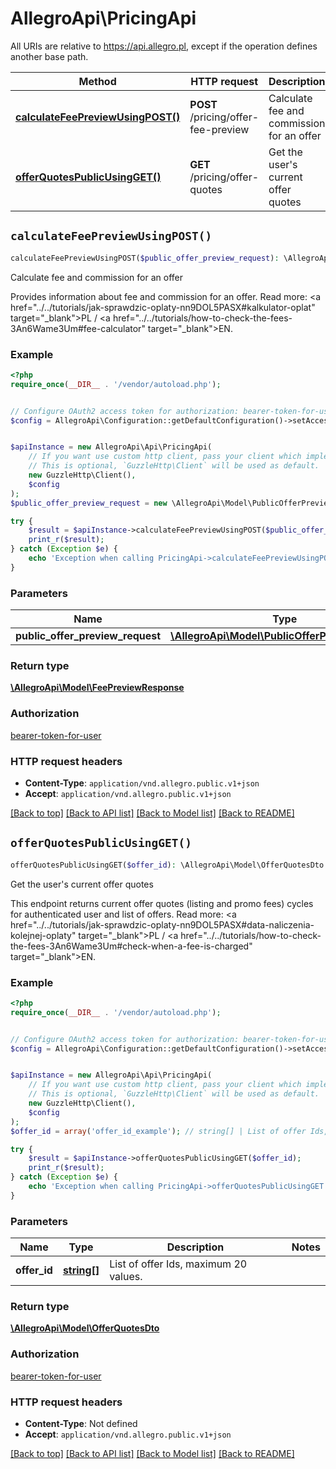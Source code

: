 # AllegroApi\PricingApi

All URIs are relative to https://api.allegro.pl, except if the operation defines another base path.

| Method | HTTP request | Description |
| ------------- | ------------- | ------------- |
| [**calculateFeePreviewUsingPOST()**](PricingApi.md#calculateFeePreviewUsingPOST) | **POST** /pricing/offer-fee-preview | Calculate fee and commission for an offer |
| [**offerQuotesPublicUsingGET()**](PricingApi.md#offerQuotesPublicUsingGET) | **GET** /pricing/offer-quotes | Get the user&#39;s current offer quotes |


## `calculateFeePreviewUsingPOST()`

```php
calculateFeePreviewUsingPOST($public_offer_preview_request): \AllegroApi\Model\FeePreviewResponse
```

Calculate fee and commission for an offer

Provides information about fee and commission for an offer. Read more: <a href=\"../../tutorials/jak-sprawdzic-oplaty-nn9DOL5PASX#kalkulator-oplat\" target=\"_blank\">PL</a> / <a href=\"../../tutorials/how-to-check-the-fees-3An6Wame3Um#fee-calculator\" target=\"_blank\">EN</a>.

### Example

```php
<?php
require_once(__DIR__ . '/vendor/autoload.php');


// Configure OAuth2 access token for authorization: bearer-token-for-user
$config = AllegroApi\Configuration::getDefaultConfiguration()->setAccessToken('YOUR_ACCESS_TOKEN');


$apiInstance = new AllegroApi\Api\PricingApi(
    // If you want use custom http client, pass your client which implements `GuzzleHttp\ClientInterface`.
    // This is optional, `GuzzleHttp\Client` will be used as default.
    new GuzzleHttp\Client(),
    $config
);
$public_offer_preview_request = new \AllegroApi\Model\PublicOfferPreviewRequest(); // \AllegroApi\Model\PublicOfferPreviewRequest

try {
    $result = $apiInstance->calculateFeePreviewUsingPOST($public_offer_preview_request);
    print_r($result);
} catch (Exception $e) {
    echo 'Exception when calling PricingApi->calculateFeePreviewUsingPOST: ', $e->getMessage(), PHP_EOL;
}
```

### Parameters

| Name | Type | Description  | Notes |
| ------------- | ------------- | ------------- | ------------- |
| **public_offer_preview_request** | [**\AllegroApi\Model\PublicOfferPreviewRequest**](../Model/PublicOfferPreviewRequest.md)|  | |

### Return type

[**\AllegroApi\Model\FeePreviewResponse**](../Model/FeePreviewResponse.md)

### Authorization

[bearer-token-for-user](../../README.md#bearer-token-for-user)

### HTTP request headers

- **Content-Type**: `application/vnd.allegro.public.v1+json`
- **Accept**: `application/vnd.allegro.public.v1+json`

[[Back to top]](#) [[Back to API list]](../../README.md#endpoints)
[[Back to Model list]](../../README.md#models)
[[Back to README]](../../README.md)

## `offerQuotesPublicUsingGET()`

```php
offerQuotesPublicUsingGET($offer_id): \AllegroApi\Model\OfferQuotesDto
```

Get the user's current offer quotes

This endpoint returns current offer quotes (listing and promo fees) cycles for authenticated user and list of offers. Read more: <a href=\"../../tutorials/jak-sprawdzic-oplaty-nn9DOL5PASX#data-naliczenia-kolejnej-oplaty\" target=\"_blank\">PL</a> / <a href=\"../../tutorials/how-to-check-the-fees-3An6Wame3Um#check-when-a-fee-is-charged\" target=\"_blank\">EN</a>.

### Example

```php
<?php
require_once(__DIR__ . '/vendor/autoload.php');


// Configure OAuth2 access token for authorization: bearer-token-for-user
$config = AllegroApi\Configuration::getDefaultConfiguration()->setAccessToken('YOUR_ACCESS_TOKEN');


$apiInstance = new AllegroApi\Api\PricingApi(
    // If you want use custom http client, pass your client which implements `GuzzleHttp\ClientInterface`.
    // This is optional, `GuzzleHttp\Client` will be used as default.
    new GuzzleHttp\Client(),
    $config
);
$offer_id = array('offer_id_example'); // string[] | List of offer Ids, maximum 20 values.

try {
    $result = $apiInstance->offerQuotesPublicUsingGET($offer_id);
    print_r($result);
} catch (Exception $e) {
    echo 'Exception when calling PricingApi->offerQuotesPublicUsingGET: ', $e->getMessage(), PHP_EOL;
}
```

### Parameters

| Name | Type | Description  | Notes |
| ------------- | ------------- | ------------- | ------------- |
| **offer_id** | [**string[]**](../Model/string.md)| List of offer Ids, maximum 20 values. | |

### Return type

[**\AllegroApi\Model\OfferQuotesDto**](../Model/OfferQuotesDto.md)

### Authorization

[bearer-token-for-user](../../README.md#bearer-token-for-user)

### HTTP request headers

- **Content-Type**: Not defined
- **Accept**: `application/vnd.allegro.public.v1+json`

[[Back to top]](#) [[Back to API list]](../../README.md#endpoints)
[[Back to Model list]](../../README.md#models)
[[Back to README]](../../README.md)
